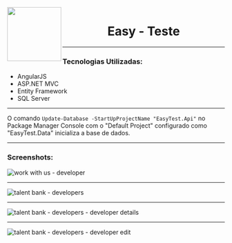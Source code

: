 <img src="https://user-images.githubusercontent.com/25691650/43560675-06584416-95ea-11e8-9dcf-0ba84736b455.png" width="125px" align="left" />
<h1 align="center">Easy - Teste</h1>

---

### Tecnologias Utilizadas:
<ul>
  <li>AngularJS</li>
  <li>ASP.NET MVC</li>
  <li>Entity Framework</li>
  <li>SQL Server</li>
</ul>

---

O comando `Update-Database -StartUpProjectName "EasyTest.Api"` no Package Manager Console com o "Default Project" configurado como "EasyTest.Data" inicializa a base de dados.

---

### Screenshots:

![work with us - developer](https://user-images.githubusercontent.com/25691650/43568048-0492bb78-960a-11e8-82e3-2125f90a7227.png)

---

![talent bank - developers](https://user-images.githubusercontent.com/25691650/43568067-1006faf0-960a-11e8-95d8-271b1f1ac650.png)

---

![talent bank - developers - developer details](https://user-images.githubusercontent.com/25691650/43568081-15e6a196-960a-11e8-82cf-389f14d32811.png)

---

![talent bank - developers - developer edit](https://user-images.githubusercontent.com/25691650/43568078-137d7bd2-960a-11e8-961f-9da47496e604.png)
